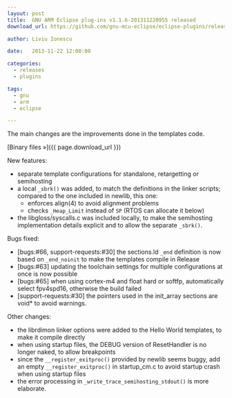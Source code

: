 ```yaml
---
layout: post
title:  GNU ARM Eclipse plug-ins v1.1.6-201311220955 released
download_url: https://github.com/gnu-mcu-eclipse/eclipse-plugins/releases/tag/v1.1.6-201311220955

author: Liviu Ionescu

date:   2013-11-22 12:00:00

categories:
  - releases
  - plugins

tags:
  - gnu
  - arm
  - eclipse

---
```


The main changes are the improvements done in the templates code.

[Binary files »]({{ page.download_url }})

New features:

- separate template configurations for standalone, retargetting or semihosting
- a local `_sbrk()` was added, to match the definitions in the linker scripts; compared to the one included in newlib, this one:
  - enforces align(4) to avoid alignment problems
  - checks `_Heap_Limit` instead of `SP` (RTOS can allocate it below)
- the libgloss/syscalls.c was included locally, to make the semihosting implementation details explicit and to allow the separate `_sbrk()`.

Bugs fixed:

- [bugs:#66, support-requests:#30] the sections.ld `_end` definition is now based on `_end_noinit` to make the templates compile in Release
- [bugs:#63] updating the toolchain settings for multiple configurations at once is now possible
- [bugs:#65] when using cortex-m4 and float hard or softfp, automatically select fpv4spd16, otherwise the build failed
- [support-requests:#30] the pointers used in the init_array sections are void* to avoid warnings.

Other changes:

- the librdimon linker options were added to the Hello World templates, to make it compile directly
- when using startup files, the DEBUG version of ResetHandler is no longer naked, to allow breakpoints
- since the `__register_exitproc()` provided by newlib seems buggy, add an empty `__register_exitproc()` in startup_cm.c to avoid startup crash when using startup files
- the error processing in `_write_trace_semihosting_stdout()` is more elaborate.

